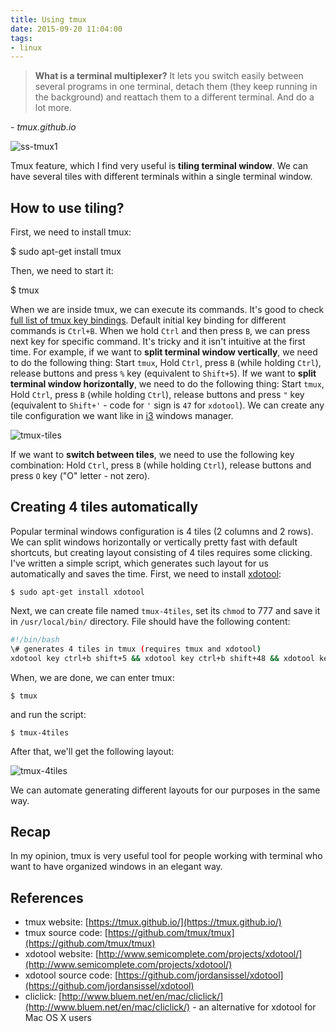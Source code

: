 ```yaml
---
title: Using tmux
date: 2015-09-20 11:04:00
tags:
- linux
---
```


> **What is a terminal multiplexer?** It lets you switch easily between several programs in one terminal, detach them (they keep running in the background) and reattach them to a different terminal. And do a lot more.

_\- tmux.github.io_


![ss-tmux1](/posts/2015/using-tmux/ss-tmux1.png)

Tmux feature, which I find very useful is **tiling terminal window**. We can have several tiles with different terminals within a single terminal window.

How to use tiling?
------------------

First, we need to install tmux:

$ sudo apt-get install tmux

Then, we need to start it:

$ tmux

When we are inside tmux, we can execute its commands. It's good to check [full list of tmux key bindings](http://www.openbsd.org/cgi-bin/man.cgi/OpenBSD-current/man1/tmux.1?query=tmux&sec=1). Default initial key binding for different commands is `Ctrl+B`. When we hold `Ctrl` and then press `B`, we can press next key for specific command. It's tricky and it isn't intuitive at the first time. For example, if we want to **split terminal window vertically**, we need to do the following thing: Start `tmux`, Hold `Ctrl`, press `B` (while holding `Ctrl`), release buttons and press `%` key (equivalent to `Shift+5`). If we want to **split terminal window horizontally**, we need to do the following thing: Start `tmux`, Hold `Ctrl`, press `B` (while holding `Ctrl`), release buttons and press `"` key (equivalent to `Shift+'` \- code for `'` sign is `47` for `xdotool`). We can create any tile configuration we want like in [i3](https://i3wm.org/) windows manager.

![tmux-tiles](/posts/2015/using-tmux/tmux-tiles.png)

If we want to **switch between tiles**, we need to use the following key combination: Hold `Ctrl`, press `B` (while holding `Ctrl`), release buttons and press `O` key ("O" letter - not zero).

Creating 4 tiles automatically
------------------------------

Popular terminal windows configuration is 4 tiles (2 columns and 2 rows). We can split windows horizontally or vertically pretty fast with default shortcuts, but creating layout consisting of 4 tiles requires some clicking. I've written a simple script, which generates such layout for us automatically and saves the time. First, we need to install [xdotool](http://www.semicomplete.com/projects/xdotool/):

```
$ sudo apt-get install xdotool
```

Next, we can create file named `tmux-4tiles`, set its `chmod` to 777 and save it in `/usr/local/bin/` directory. File should have the following content:

```bash
#!/bin/bash
\# generates 4 tiles in tmux (requires tmux and xdotool)
xdotool key ctrl+b shift+5 && xdotool key ctrl+b shift+48 && xdotool key ctrl+b o && xdotool key ctrl+b shift+48 ctrl+b o ctrl+b o ctrl+b o && clear
```

When, we are done, we can enter tmux:

```
$ tmux
```

and run the script:

```
$ tmux-4tiles
```

After that, we'll get the following layout:

![tmux-4tiles](/posts/2015/using-tmux/tmux-4tiles.png)

We can automate generating different layouts for our purposes in the same way.

Recap
-----

In my opinion, tmux is very useful tool for people working with terminal who want to have organized windows in an elegant way.

References
----------

*   tmux website: [https://tmux.github.io/](https://tmux.github.io/)
*   tmux source code: [https://github.com/tmux/tmux](https://github.com/tmux/tmux)
*   xdotool website: [http://www.semicomplete.com/projects/xdotool/](http://www.semicomplete.com/projects/xdotool/)
*   xdotool source code: [https://github.com/jordansissel/xdotool](https://github.com/jordansissel/xdotool)
*   cliclick: [http://www.bluem.net/en/mac/cliclick/](http://www.bluem.net/en/mac/cliclick/) \- an alternative for xdotool for Mac OS X users
